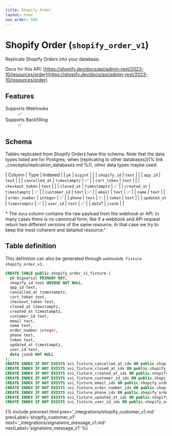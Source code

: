 ```yaml
---
title: Shopify Order
layout: home
nav_order: 590
---
```


# Shopify Order (`shopify_order_v1`)

Replicate Shopify Orders into your database.

Docs for this API: [https://shopify.dev/docs/api/admin-rest/2023-10/resources/order](https://shopify.dev/docs/api/admin-rest/2023-10/resources/order)

## Features

<dl>
<dt>Supports Webhooks</dt>
<dd>✅</dd>
<dt>Supports Backfilling</dt>
<dd>✅</dd>

</dl>

## Schema

Tables replicated from Shopify Orders have this schema.
Note that the data types listed are for Postgres;
when [replicating to other databases]({% link _concepts/replication_databases.md %}),
other data types maybe used.

| Column | Type | Indexed |
| `pk` | `bigint` |  |
| `shopify_id` | `text` |  |
| `app_id` | `text` |  |
| `cancelled_at` | `timestamptz` | ✅ |
| `cart_token` | `text` |  |
| `checkout_token` | `text` |  |
| `closed_at` | `timestamptz` | ✅ |
| `created_at` | `timestamptz` | ✅ |
| `customer_id` | `text` | ✅ |
| `email` | `text` | ✅ |
| `name` | `text` |  |
| `order_number` | `integer` | ✅ |
| `phone` | `text` | ✅ |
| `token` | `text` |  |
| `updated_at` | `timestamptz` | ✅ |
| `user_id` | `text` | ✅ |
| `data`* | `jsonb` |  |

<span class="fs-3">* The `data` column contains the raw payload from the webhook or API.
In many cases there is no canonical form, like if a webhook and API request return
two different versions of the same resource.
In that case we try to keep the most coherent and detailed resource."</span>

## Table definition

This definition can also be generated through `webhookdb fixture shopify_order_v1`.

```sql
CREATE TABLE public.shopify_order_v1_fixture (
  pk bigserial PRIMARY KEY,
  shopify_id text UNIQUE NOT NULL,
  app_id text,
  cancelled_at timestamptz,
  cart_token text,
  checkout_token text,
  closed_at timestamptz,
  created_at timestamptz,
  customer_id text,
  email text,
  name text,
  order_number integer,
  phone text,
  token text,
  updated_at timestamptz,
  user_id text,
  data jsonb NOT NULL
);
CREATE INDEX IF NOT EXISTS svi_fixture_cancelled_at_idx ON public.shopify_order_v1_fixture (cancelled_at);
CREATE INDEX IF NOT EXISTS svi_fixture_closed_at_idx ON public.shopify_order_v1_fixture (closed_at);
CREATE INDEX IF NOT EXISTS svi_fixture_created_at_idx ON public.shopify_order_v1_fixture (created_at);
CREATE INDEX IF NOT EXISTS svi_fixture_customer_id_idx ON public.shopify_order_v1_fixture (customer_id);
CREATE INDEX IF NOT EXISTS svi_fixture_email_idx ON public.shopify_order_v1_fixture (email);
CREATE INDEX IF NOT EXISTS svi_fixture_order_number_idx ON public.shopify_order_v1_fixture (order_number);
CREATE INDEX IF NOT EXISTS svi_fixture_phone_idx ON public.shopify_order_v1_fixture (phone);
CREATE INDEX IF NOT EXISTS svi_fixture_updated_at_idx ON public.shopify_order_v1_fixture (updated_at);
CREATE INDEX IF NOT EXISTS svi_fixture_user_id_idx ON public.shopify_order_v1_fixture (user_id);
```

{% include prevnext.html prev='_integrations/shopify_customer_v1.md' prevLabel='shopify_customer_v1' next='_integrations/signalwire_message_v1.md' nextLabel='signalwire_message_v1' %}
